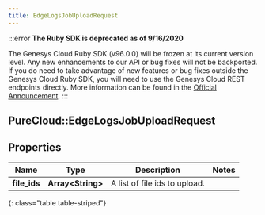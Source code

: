 ```yaml
---
title: EdgeLogsJobUploadRequest
---
```


:::error
**The Ruby SDK is deprecated as of 9/16/2020**

The Genesys Cloud Ruby SDK (v96.0.0) will be frozen at its current version level. Any new enhancements to our API or bug fixes will not be backported. If you do need to take advantage of new features or bug fixes outside the Genesys Cloud Ruby SDK, you will need to use the Genesys Cloud REST endpoints directly. More information can be found in the [Official Announcement](https://developer.mypurecloud.com/forum/t/announcement-genesys-cloud-ruby-sdk-end-of-life/8850).
:::


## PureCloud::EdgeLogsJobUploadRequest

## Properties

|Name | Type | Description | Notes|
|------------ | ------------- | ------------- | -------------|
| **file_ids** | **Array&lt;String&gt;** | A list of file ids to upload. | |
{: class="table table-striped"}


